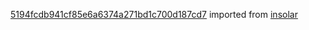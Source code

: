 [5194fcdb941cf85e6a6374a271bd1c700d187cd7](https://github.com/insolar/insolar/commit/5194fcdb941cf85e6a6374a271bd1c700d187cd7) imported from [insolar](https://github.com/insolar/insolar)
